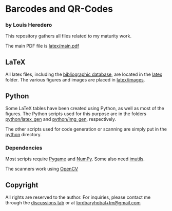 # Barcodes and QR-Codes
### by Louis Heredero

This repository gathers all files related to my maturity work.

The main PDF file is [latex/main.pdf](latex/main.pdf)

## LaTeX
All latex files, including the [bibliographic database](latex/db.bib), are located in the [latex](latex) folder. The various figures and images are placed in [latex/images](latex/images).

## Python
Some LaTeX tables have been created using Python, as well as most of the figures.
The Python scripts used for this purpose are in the folders [python/latex_gen](python/latex_gen) and [python/img_gen](python/img_gen), respectively.

The other scripts used for code generation or scanning are simply put in the [python](python) directory.

### Dependencies
Most scripts require [Pygame](https://pypi.org/project/pygame/) and [NumPy](https://pypi.org/project/numpy/).
Some also need [imutils](https://pypi.org/project/imutils/).

The scanners work using [OpenCV](https://pypi.org/project/opencv-python/)

## Copyright
All rights are reserved to the author. For inquiries, please contact me through the [discussions tab](https://github.com/LordBaryhobal/5D_Heredero_Louis_TM2022/discussions) or at lordbaryhobal+tm@gmail.com
